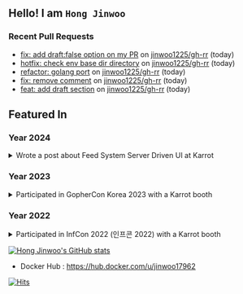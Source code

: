 ## Hello! I am `Hong Jinwoo`

### Recent Pull Requests

- [fix: add draft:false option on my PR](https://github.com/jinwoo1225/gh-rr/pull/8) on [jinwoo1225/gh-rr](https://github.com/jinwoo1225/gh-rr) (today)
- [hotfix: check env base dir directory](https://github.com/jinwoo1225/gh-rr/pull/7) on [jinwoo1225/gh-rr](https://github.com/jinwoo1225/gh-rr) (today)
- [refactor: golang port](https://github.com/jinwoo1225/gh-rr/pull/6) on [jinwoo1225/gh-rr](https://github.com/jinwoo1225/gh-rr) (today)
- [fix: remove comment](https://github.com/jinwoo1225/gh-rr/pull/5) on [jinwoo1225/gh-rr](https://github.com/jinwoo1225/gh-rr) (today)
- [feat: add draft section](https://github.com/jinwoo1225/gh-rr/pull/4) on [jinwoo1225/gh-rr](https://github.com/jinwoo1225/gh-rr) (today)

## Featured In

### Year 2024
<details>
<summary>Wrote a post about Feed System Server Driven UI at Karrot</summary>

- Medium Post : [Link](https://medium.com/daangn/%EB%8B%B9%EA%B7%BC-%ED%99%88-%ED%94%BC%EB%93%9C-server-driven-ui%EB%A1%9C-%EC%8B%A4%ED%97%98-%EC%9D%B4%ED%84%B0%EB%A0%88%EC%9D%B4%EC%85%98-%EB%B9%A0%EB%A5%B4%EA%B2%8C-%EB%8F%8C%EB%A6%AC%EA%B8%B0-226668c2792c)

</details>

### Year 2023
<details>
<summary>Participated in GopherCon Korea 2023 with a Karrot booth</summary>

- LinkedIn Post : [Link](https://www.linkedin.com/posts/daangn_qxfqycregtfx-go-gophercon-ugcPost-7095382535454523393-HYUo?utm_source=share&utm_medium=member_desktop)
- <img src="https://github.com/jinwoo1225/jinwoo1225/assets/3052898/3a743f6f-cfd6-4162-826d-b88f2c9cb28e" width="50%" height="50%" />

</details>

### Year 2022
<details>
<summary>Participated in InfCon 2022 (인프콘 2022) with a Karrot booth</summary>

- Team Blog Post 1 : https://medium.com/daangn/인프콘-2022에-등장한-당근마켓-개발자들-8c094ab31887
- Team Blog Post 2 : https://medium.com/daangn/당근마켓-개발자-10문-10답-인프콘-2022-d8e8590176d4
- <img src="https://user-images.githubusercontent.com/3052898/197172609-4c6a5c77-5dca-4fda-97d9-a7d85201c289.jpeg" width="50%" height="50%"/>

</details>

[![Hong Jinwoo's GitHub stats](https://github-readme-stats.vercel.app/api?username=jinwoo1225&count_private=true)](https://github.com/anuraghazra/github-readme-stats)
- Docker Hub : https://hub.docker.com/u/jinwoo17962
  
[![Hits](https://view-counter-jinwoo1225.vercel.app/api/badge)](https://view-counter-jinwoo1225.vercel.app/)
